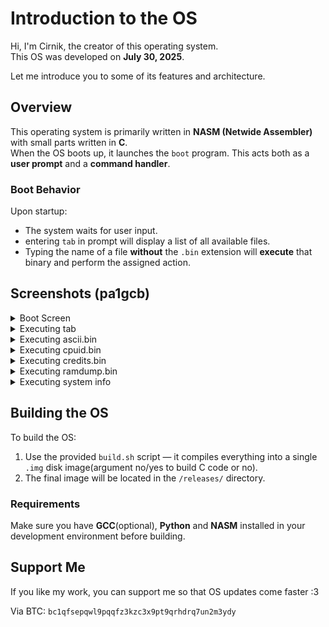 # Introduction to the OS

Hi, I'm Cirnik, the creator of this operating system.  
This OS was developed on **July 30, 2025**.

Let me introduce you to some of its features and architecture.

## Overview

This operating system is primarily written in **NASM (Netwide Assembler)** with small parts written in **C**.  
When the OS boots up, it launches the `boot` program. This acts both as a **user prompt** and a **command handler**.

### Boot Behavior

Upon startup:
- The system waits for user input.
- entering `tab` in prompt will display a list of all available files.
- Typing the name of a file **without** the `.bin` extension will **execute** that binary and perform the assigned action.

## Screenshots (pa1gcb)

<details>
  <summary>Boot Screen</summary>
  <img src="images/1.png" alt="Boot Screen" width="600">
</details>

<details>
  <summary>Executing tab</summary>
  <img src="images/tab.png" alt="Executing tab" width="600">
</details>

<details>
  <summary>Executing ascii.bin</summary>
  <img src="images/ascii.png" alt="Executing ascii.bin" width="600">
</details>

<details>
  <summary>Executing cpuid.bin</summary>
  <img src="images/cpuid.png" alt="Executing cpuid.bin" width="600">
</details>

<details>
  <summary>Executing credits.bin</summary>
  <img src="images/credits.png" alt="Executing credits.bin" width="600">
</details>

<details>
  <summary>Executing ramdump.bin</summary>
  <img src="images/ramdump.png" alt="Executing ramdump.bin" width="600">
</details>

<details>
  <summary>Executing system info</summary>
  <img src="images/sysinfo.png" alt="Executing system info" width="600">
</details>


## Building the OS

To build the OS:

1. Use the provided `build.sh` script — it compiles everything into a single `.img` disk image(argument no/yes to build C code or no).
2. The final image will be located in the `/releases/` directory.

### Requirements

Make sure you have **GCC**(optional), **Python** and **NASM** installed in your development environment before building.

## Support Me

If you like my work, you can support me so that OS updates come faster :3

Via BTC: `bc1qfsepqwl9pqqfz3kzc3x9pt9qrhdrq7un2m3ydy`







